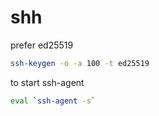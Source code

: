 # shh

prefer ed25519

```bash
ssh-keygen -o -a 100 -t ed25519
```


to start ssh-agent
```bash
eval `ssh-agent -s`
```
